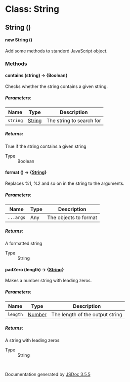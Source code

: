 # Class: String

## String ()

#### new String ()

Add some methods to standerd JavaScript object.
<dl>
</dl>

### Methods

#### contains (string) → {Boolean}

Checks whether the string contains a given string.

##### Parameters:

| Name | Type | Description |
| --- | --- | --- |
| `string` | [String](String.html) | The string to search for |

<dl>
</dl>

##### Returns:

True if the string contains a given string
<dl>
                <dt> Type </dt>
                <dd>
                    <span>Boolean</span>
                </dd>
            </dl>

#### format () → {[String](String.html)}

Replaces %1, %2 and so on in the string to the arguments.

##### Parameters:

| Name | Type | Description |
| --- | --- | --- |
| `...args` | Any | The objects to format |

<dl>
</dl>

##### Returns:

A formatted string
<dl>
                <dt> Type </dt>
                <dd>
                    <span><a>String</a></span>
                </dd>
            </dl>

#### padZero (length) → {[String](String.html)}

Makes a number string with leading zeros.

##### Parameters:

| Name | Type | Description |
| --- | --- | --- |
| `length` | [Number](Number.html) | The length of the output string |

<dl>
</dl>

##### Returns:

A string with leading zeros
<dl>
                <dt> Type </dt>
                <dd>
                    <span><a>String</a></span>
                </dd>
            </dl>
 <br>

  Documentation generated by [JSDoc 3.5.5](https://github.com/jsdoc3/jsdoc)

